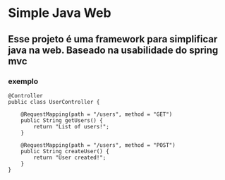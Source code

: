 # Simple Java Web

## Esse projeto é uma framework para simplificar java na web. Baseado na usabilidade do spring mvc

### exemplo

```
@Controller
public class UserController {

    @RequestMapping(path = "/users", method = "GET")
    public String getUsers() {
        return "List of users!";
    }

    @RequestMapping(path = "/users", method = "POST")
    public String createUser() {
        return "User created!";
    }
}
```

